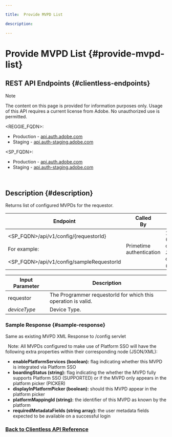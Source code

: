```yaml
---

title:  Provide MVPD List

description:

---
```


# Provide MVPD List {#provide-mvpd-list}

## REST API Endpoints {#clientless-endpoints}

>[!NOTE] 
>
>The content on this page is provided for information purposes only. Usage of this API requires a current license from Adobe. No unauthorized use is permitted.

<REGGIE_FQDN>:

* Production - [api.auth.adobe.com](http://api.auth.adobe.com/)
* Staging - [api.auth-staging.adobe.com](http://api.auth-staging.adobe.com/)

<SP_FQDN>:

* Production - [api.auth.adobe.com](http://api.auth.adobe.com/)
* Staging - [api.auth-staging.adobe.com](http://api.auth-staging.adobe.com/)

 </br>

## Description {#description}

Returns list of configured MVPDs for the requestor. 


| Endpoint | Called  <br>By | Input   <br>Params | HTTP  <br>Method | Response | HTTP  <br>Response |
| --- | --- | --- | --- | --- | --- |
| <SP_FQDN>/api/v1/config/{requestorId}<br><br>For example:<br><br><SP_FQDN>/api/v1/config/sampleRequestorId | Primetime authentication | 1.  Requestor<br>    (Path component)<br>_2.  deviceType (deprecated)_ | GET | XML or JSON containing list of MVPDs. | 200 |

| Input Parameter | Description                                                   |
| --------------- | ------------------------------------------------------------- |
| requestor       | The Programmer requestorId for which this operation is valid. |
| *deviceType*    | Device Type. |

### Sample Response {#sample-response}

Same as existing MVPD XML Response to /config servlet

 
Note: All MVPDs configured to make use of Platform SSO will have the following extra properties within their corresponding node (JSON/XML):

* **enablePlatformServices (boolean):** flag indicating whether this MVPD is integrated via Platform SSO
* **boardingStatus (string):** flag indicating the whether the MVPD fully supports Platform SSO (SUPPORTED) or if the MVPD only appears in the platform picker (PICKER)
* **displayInPlatformPicker (boolean):** should this MVPD appear in the platform picker
* **platformMappingId (string):** the identifier of this MVPD as known by the platform
* **requiredMetadataFields (string array):** the user metadata fields expected to be available on a successful login


### [Back to Clientless API Reference](http://tve.helpdocsonline.com/clientless-api-reference)
